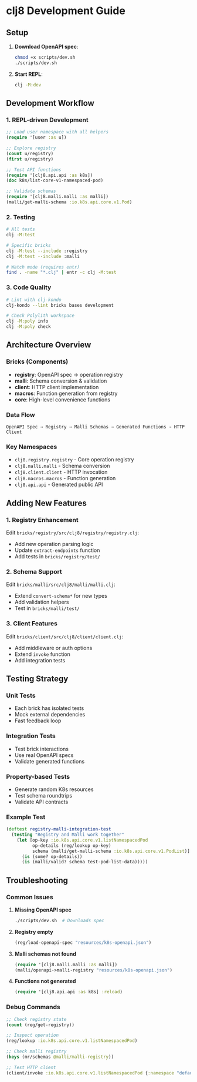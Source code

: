 # clj8 Development Guide

## Setup

1. **Download OpenAPI spec**:
   ```bash
   chmod +x scripts/dev.sh
   ./scripts/dev.sh
   ```

2. **Start REPL**:
   ```bash
   clj -M:dev
   ```

## Development Workflow

### 1. REPL-driven Development
```clojure
;; Load user namespace with all helpers
(require '[user :as u])

;; Explore registry
(count u/registry)
(first u/registry)

;; Test API functions
(require '[clj8.api.api :as k8s])
(doc k8s/list-core-v1-namespaced-pod)

;; Validate schemas
(require '[clj8.malli.malli :as malli])
(malli/get-malli-schema :io.k8s.api.core.v1.Pod)
```

### 2. Testing
```bash
# All tests
clj -M:test

# Specific bricks
clj -M:test --include :registry
clj -M:test --include :malli  

# Watch mode (requires entr)
find . -name "*.clj" | entr -c clj -M:test
```

### 3. Code Quality
```bash
# Lint with clj-kondo
clj-kondo --lint bricks bases development

# Check Polylith workspace
clj -M:poly info
clj -M:poly check
```

## Architecture Overview

### Bricks (Components)
- **registry**: OpenAPI spec → operation registry
- **malli**: Schema conversion & validation  
- **client**: HTTP client implementation
- **macros**: Function generation from registry
- **core**: High-level convenience functions

### Data Flow
```
OpenAPI Spec → Registry → Malli Schemas → Generated Functions → HTTP Client
```

### Key Namespaces
- `clj8.registry.registry` - Core operation registry
- `clj8.malli.malli` - Schema conversion  
- `clj8.client.client` - HTTP invocation
- `clj8.macros.macros` - Function generation
- `clj8.api.api` - Generated public API

## Adding New Features

### 1. Registry Enhancement
Edit `bricks/registry/src/clj8/registry/registry.clj`:
- Add new operation parsing logic
- Update `extract-endpoints` function
- Add tests in `bricks/registry/test/`

### 2. Schema Support  
Edit `bricks/malli/src/clj8/malli/malli.clj`:
- Extend `convert-schema*` for new types
- Add validation helpers
- Test in `bricks/malli/test/`

### 3. Client Features
Edit `bricks/client/src/clj8/client/client.clj`:
- Add middleware or auth options
- Extend `invoke` function
- Add integration tests

## Testing Strategy

### Unit Tests
- Each brick has isolated tests
- Mock external dependencies
- Fast feedback loop

### Integration Tests  
- Test brick interactions
- Use real OpenAPI specs
- Validate generated functions

### Property-based Tests
- Generate random K8s resources
- Test schema roundtrips
- Validate API contracts

### Example Test
```clojure
(deftest registry-malli-integration-test
  (testing "Registry and Malli work together"
    (let [op-key :io.k8s.api.core.v1.listNamespacedPod
          op-details (reg/lookup op-key)
          schema (malli/get-malli-schema :io.k8s.api.core.v1.PodList)]
      (is (some? op-details))
      (is (malli/valid? schema test-pod-list-data)))))
```

## Troubleshooting

### Common Issues

1. **Missing OpenAPI spec**
   ```bash
   ./scripts/dev.sh  # Downloads spec
   ```

2. **Registry empty** 
   ```clojure
   (reg/load-openapi-spec "resources/k8s-openapi.json")
   ```

3. **Malli schemas not found**
   ```clojure
   (require '[clj8.malli.malli :as malli])
   (malli/openapi->malli-registry "resources/k8s-openapi.json")
   ```

4. **Functions not generated**
   ```clojure
   (require '[clj8.api.api :as k8s] :reload)
   ```

### Debug Commands
```clojure
;; Check registry state
(count (reg/get-registry))

;; Inspect operation
(reg/lookup :io.k8s.api.core.v1.listNamespacedPod)

;; Check malli registry
(keys (mr/schemas @malli/malli-registry))

;; Test HTTP client
(client/invoke :io.k8s.api.core.v1.listNamespacedPod {:namespace "default"})
```
